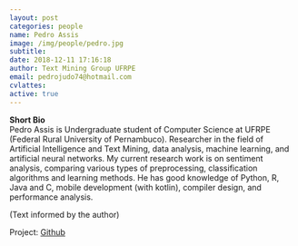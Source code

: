 ```yaml
---
layout: post
categories: people
name: Pedro Assis
image: /img/people/pedro.jpg
subtitle: 
date: 2018-12-11 17:16:18
author: Text Mining Group UFRPE
email: pedrojudo74@hotmail.com
cvlattes: 
active: true
---
```


<b>Short Bio</b><br/>
Pedro Assis is Undergraduate student of Computer Science at UFRPE (Federal Rural University of Pernambuco). 
Researcher in the field of Artificial Intelligence and Text Mining, data analysis, machine learning, and artificial neural networks.
My current research work is on sentiment analysis, comparing various types of preprocessing, classification algorithms and learning methods. 
He has good knowledge of Python, R, Java and C, mobile development (with kotlin), compiler design, and performance analysis.

(Text informed by the author)

Project: [Github]()